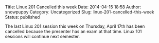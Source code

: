 Title: Linux 201 Cancelled this week
Date: 2014-04-15 18:58
Author: snowpuppy
Category: Uncategorized
Slug: linux-201-cancelled-this-week
Status: published

The last Linux 201 session this week on Thursday, April 17th has been
cancelled because the presenter has an exam at that time. Linux 101
sessions will continue next semester.

